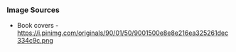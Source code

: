### Image Sources
- Book covers - https://i.pinimg.com/originals/90/01/50/9001500e8e8e216ea325261dec334c9c.png